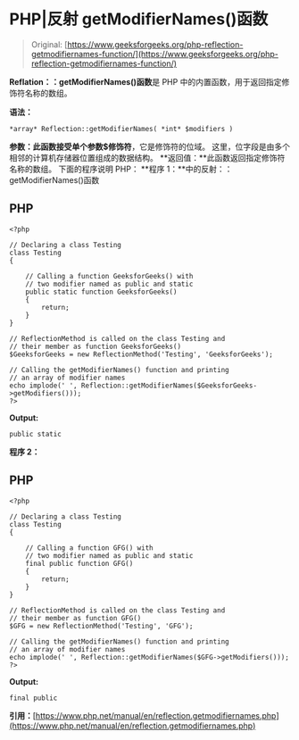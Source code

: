 # PHP|反射 getModifierNames()函数

> Original: [https://www.geeksforgeeks.org/php-reflection-getmodifiernames-function/](https://www.geeksforgeeks.org/php-reflection-getmodifiernames-function/)

**Reflation：：getModifierNames()函数**是 PHP 中的内置函数，用于返回指定修饰符名称的数组。

**语法：**

```
*array* Reflection::getModifierNames( *int* $modifiers )
```

**参数：**此函数接受单个参数**$修饰符**，它是修饰符的位域。 这里，位字段是由多个相邻的计算机存储器位置组成的数据结构。
**返回值：**此函数返回指定修饰符名称的数组。
下面的程序说明 PHP：
**程序 1：**中的反射：：getModifierNames()函数

## PHP

```
<?php

// Declaring a class Testing
class Testing
{

    // Calling a function GeeksforGeeks() with
    // two modifier named as public and static
    public static function GeeksforGeeks()
    {
        return;
    }
}

// ReflectionMethod is called on the class Testing and
// their member as function GeeksforGeeks()
$GeeksforGeeks = new ReflectionMethod('Testing', 'GeeksforGeeks');

// Calling the getModifierNames() function and printing
// an array of modifier names
echo implode(' ', Reflection::getModifierNames($GeeksforGeeks->getModifiers()));
?>
```

**Output:** 

```
public static
```

**程序 2：**

## PHP

```
<?php

// Declaring a class Testing
class Testing
{

    // Calling a function GFG() with
    // two modifier named as public and static
    final public function GFG()
    {
        return;
    }
}

// ReflectionMethod is called on the class Testing and
// their member as function GFG()
$GFG = new ReflectionMethod('Testing', 'GFG');

// Calling the getModifierNames() function and printing
// an array of modifier names
echo implode(' ', Reflection::getModifierNames($GFG->getModifiers()));
?>
```

**Output:** 

```
final public
```

**引用：**[https://www.php.net/manual/en/reflection.getmodifiernames.php](https://www.php.net/manual/en/reflection.getmodifiernames.php)